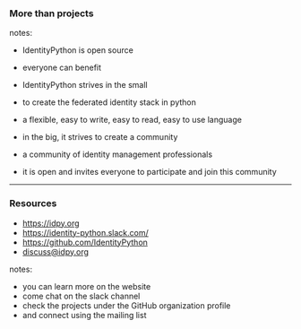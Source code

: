### More than projects


notes:

- IdentityPython is open source
- everyone can benefit

- IdentityPython strives in the small
- to create the federated identity stack in python
- a flexible, easy to write, easy to read, easy to use language

- in the big, it strives to create a community
- a community of identity management professionals
- it is open and invites everyone to participate and join this community

---

### Resources

* https://idpy.org
* https://identity-python.slack.com/
* https://github.com/IdentityPython
* discuss@idpy.org


notes:

- you can learn more on the website
- come chat on the slack channel
- check the projects under the GitHub organization profile
- and connect using the mailing list
